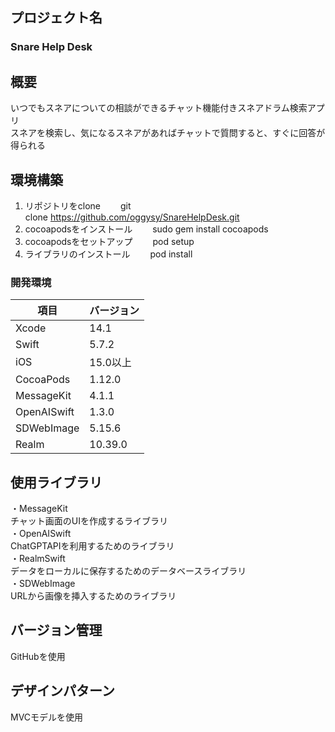 ## プロジェクト名
### Snare Help Desk

## 概要
いつでもスネアについての相談ができるチャット機能付きスネアドラム検索アプリ<br>
スネアを検索し、気になるスネアがあればチャットで質問すると、すぐに回答が得られる<br>

## 環境構築
1. リポジトリをclone
　　git clone https://github.com/oggysy/SnareHelpDesk.git
2. cocoapodsをインストール
　　sudo gem install cocoapods
3. cocoapodsをセットアップ
　　pod setup
4. ライブラリのインストール
　　pod install

### 開発環境
| 項目 | バージョン |
| ---- | -------- |
| Xcode | 14.1 |
| Swift    | 5.7.2 |
| iOS    | 15.0以上 |
| CocoaPods    | 1.12.0 |
| MessageKit | 4.1.1 |
| OpenAISwift | 1.3.0 |
| SDWebImage | 5.15.6 |
| Realm | 10.39.0 |

## 使用ライブラリ
・MessageKit<br>
チャット画面のUIを作成するライブラリ<br>
・OpenAISwift<br>
ChatGPTAPIを利用するためのライブラリ<br>
・RealmSwift<br>
データをローカルに保存するためのデータベースライブラリ<br>
・SDWebImage<br>
URLから画像を挿入するためのライブラリ<br>
## バージョン管理
GitHubを使用
## デザインパターン
MVCモデルを使用
